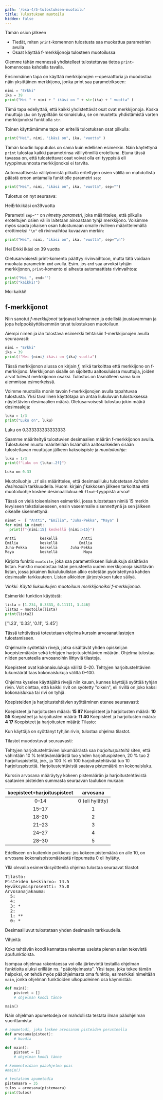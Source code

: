 ```yaml
---
path: '/osa-4/5-tulostuksen-muotoilu'
title: Tulostuksen muotoilu
hidden: false
---
```


<text-box variant='learningObjectives' name='Oppimistavoitteet'>

Tämän osion jälkeen

- Tiedät, miten `print`-komennon tulostusta saa muokattua parametrien avulla
- Osaat käyttää f-merkkijonoja tulosteen muotoilussa

</text-box>

Olemme tähän mennessä yhdistelleet tulostettavaa tietoa `print`-komennossa kahdella tavalla.

Ensimmäinen tapa on käyttää merkkijonojen `+`-operaattoria ja muodostaa näin yksittäinen merkkijono, jonka print saa parametrikseen:

```python
nimi = "Erkki"
ika = 39
print("Hei " + nimi + " ikäsi on " + str(ika) + " vuotta" )
```

Tämä tapa edellyttää, että kaikki yhdistettävät osat ovat merkkijonoja. Koska muuttuja `ika` on tyypiltään kokonaisluku, se on muutettu yhdistämistä varten merkkijonoksi funktiolla `str`.

Toinen käyttämämme tapa on eritellä tulostuksen osat pilkulla:

```python
print("Hei", nimi, "ikäsi on", ika, "vuotta" )
```

Tämän koodin lopputulos on sama kuin edellisen esimerkin. Näin käytettynä `print` tulostaa kaikki parametrinsa välilyönnillä eroteltuna. Etuna tässä tavassa on, että tulostettavat osat voivat olla eri tyyppisiä eli tyyppimuunnosta merkkijonoksi ei tarvita.

Automaattisesta välilyönnistä pilkulla eriteltyjen osien välillä on mahdollista päästä eroon antamalla funktiolle parametri `sep`:

```python
print("Hei", nimi, "ikäsi on", ika, "vuotta", sep="")
```

Tulostus on nyt seuraava:

<sample-output>

HeiErkkiikäsi on39vuotta

</sample-output>


Parametri `sep=""` on _nimetty parametri_, joka määrittelee, että pilkulla eroteltujen osien väliin laitetaan ainoastaan tyhjä merkkijono. Voisimme myös saada jokaisen osan tulostumaan omalle rivilleen määrittelemällä erottimeksi `"\n"` eli rivinvaihtoa kuvaavan merkin:

```python
print("Hei", nimi, "ikäsi on", ika, "vuotta", sep="\n")
```

<sample-output>

Hei
Erkki
ikäsi on
39
vuotta

</sample-output>

Oletusarvoisesti print-komento päättyy rivinvaihtoon, mutta tätä voidaan muokata parametrin `end` avulla. Esim. jos `end` saa arvoksi tyhjän merkkijonon, `print`-komento ei aiheuta automaattista rivinvaihtoa:

```python
print("Moi ", end="")
print("kaikki!")
```

<sample-output>

Moi kaikki!

</sample-output>

## f-merkkijonot

Niin sanotut _f-merkkijonot_ tarjoavat kolmannen ja edellisiä joustavamman ja jopa helppokäyttöisemmän tavat tulostuksen muotoiluun.

Aiempi nimen ja iän tulostava esimerkki tehtäisiin f-merkkijonojen avulla seuraavasti:

```python
nimi = "Erkki"
ika = 39
print(f"Hei {nimi} ikäsi on {ika} vuotta")
```

Tässä merkkijonon alussa on kirjain _f_, mikä tarkoittaa että merkkijono on f-merkkijono. Merkkijonon sisälle on sijoitettu aaltosuluissa muuttujia, joiden arvot tulevat merkkijonon osaksi. Tulostus on täsmälleen sama kuin aiemmissa esimerkeissä.

Voimme muotoilla monin tavoin f-merkkijonojen avulla tapahtuvaa tulostusta. Yksi tavallinen käyttötapa on antaa liukuluvun tulostuksessa näytettävien desimaalien määrä. Oletusarvoisesti tulostuu jokin määrä desimaaleja:

```python
luku = 1/3
print("Luku on", luku)
```

<sample-output>

Luku on 0.333333333333333

</sample-output>

Saamme määriteltyä tulostuvien desimaalien määrän f-merkkijonon avulla. Tulostuksen muoto määritellään lisäämällä aaltosulkeiden sisään tulostettavan muuttujan jälkeen kaksoispiste ja _muotoiluohje_:

```python
luku = 1/3
print(f"Luku on {luku:.2f}")
```

```python
Luku on 0.33
```

Muotoiluohje `.2f` siis määrittelee, että desimaaliluku tulostetaan _kahden desimaalin_ tarkkuudella. Huom: kirjain _f_ kakkosen jälkeen tarkoittaa että muotoiluohje koskee desimaalilukua eli `float`-tyyppistä arvoa!

Tässä on vielä toisenlainen esimerkki, jossa tulostetaan nimiä 15 merkin levyiseen tekstialueeseen, ensin vasemmalle sisennettynä ja sen jälkeen oikealle sisennettynä:

```python
nimet =  [ "Antti", "Emilia", "Juha-Pekka", "Maya" ]
for nimi in nimet:
  print(f"{nimi:15} keskellä {nimi:>15}")
```

```python
Antti           keskellä           Antti
Emilia          keskellä          Emilia
Juha-Pekka      keskellä      Juha-Pekka
Maya            keskellä            Maya
```

<programming-exercise name=' Lukulistasta merkkijonolistaksi' tmcname='osa04-20_lukulistasta_merkkijonolistaksi'>

Kirjoita funktio `muotoile`, joka saa parametrikseen liukulukuja sisältävän listan. Funktio muodostaa listan perusteella uuden merkkijonoja sisältävän listan, jossa jokainen liukulukulistan alkio esitetään pyöristettynä kahden desimaalin tarkkuuteen. Listan alkioiden järjestyksen tulee säilyä.

_Vinkki: Käytä liukulukujen muotoiluun merkkijonoiksi f-merkkijonoa._

Esimerkki funktion käytöstä:

```python
lista = [1.234, 0.3333, 0.11111, 3.446]
lista2 = muotoile(lista)
print(lista2)
```

<sample-output>

['1.23', '0.33', '0.11', '3.45']

</sample-output>

</programming-exercise>

<programming-exercise name='Arvosanatilasto' tmcname='osa04-21_arvosanatilasto'>

Tässä tehtävässä toteutetaan ohjelma kurssin arvosanatilastojen tulostamiseen.

Ohjelmalle syötetään rivejä, jotka sisältävät yhden opiskelijan koepistemäärän sekä tehtyjen harjoitustehtävien määrän. Ohjelma tulostaa niiden perusteella arvosanoihin liittyviä tilastoja.

Koepisteet ovat kokonaisulukuja väliltä 0–20. Tehtyjen harjoitustehtävien lukumäärät taas kokonaislukuja väliltä 0–100.

Ohjelma kyselee käyttäjältä rivejä niin kauan, kunnes käyttäjä syöttää tyhjän rivin. Voit olettaa, että kaikki rivit on syötetty "oikein", eli rivillä on joko kaksi kokonaislukua tai rivi on tyhjä.

Koepisteiden ja harjoitustehtävien syöttäminen etenee seuraavasti:

<sample-output>

Koepisteet ja harjoitusten määrä: **15 87**
Koepisteet ja harjoitusten määrä: **10 55**
Koepisteet ja harjoitusten määrä: **11 40**
Koepisteet ja harjoitusten määrä: **4 17**
Koepisteet ja harjoitusten määrä:
Tilasto:

</sample-output>

Kun käyttäjä on syöttänyt tyhjän rivin, tulostaa ohjelma tilastot.

Tilastot muodostuvat seuraavasti:

Tehtyjen harjoitustehtävien lukumäärästä saa _harjoituspisteitä_ siten, että vähintään 10 % tehtävämäärästä tuo yhden harjoituspisteen, 20 % tuo 2 harjoituspistettä, jne., ja 100 % eli 100 harjoitustehtävää tuo 10 harjoituspistettä. Harjoitustehtävistä saatava pistemäärä on kokonaisluku.

Kurssin arvosana määräytyy kokeen pistemäärän ja harjoitustehtävistä saatavien pisteiden summasta seuraavan taulukon mukaan:

koepisteet+harjoituspisteet   | arvosana
:--:|:----:
0–14 | 0 (eli hylätty)
15–17 | 1
18–20 | 2
21–23 | 3
24–27 | 4
28–30 | 5

Edelliseen on kuitenkin poikkeus: jos kokeen pistemäärä on alle 10, on arvosana kokonaispistemäärästä riippumatta 0 eli hylätty.

Yllä olevalla esimerkkisyötteellä ohjelma tulostaa seuraavat tilastot:

<sample-output>

<pre>
Tilasto:
Pisteiden keskiarvo: 14.5
Hyväksymisprosentti: 75.0
Arvosanajakauma:
  5:
  4:
  3: *
  2:
  1: **
  0: *
</pre>

</sample-output>

Desimaaliluvut tulostetaan yhden desimaalin tarkkuudella.

Vihjeitä:

Koko tehtävän koodi kannattaa rakentaa useista pienen asian tekevistä apufunktioista.

Isompaa ohjelmaa rakentaessa voi olla järkevintä testailla ohjelman funktioita aluksi erillään ns. "pääohjelmasta". Yksi tapa, joka tekee tämän helpoksi, on tehdä myös pääohjelmasta oma funktio, esimerkiksi nimeltään `main`, jonka ohjelman funktioiden ulkopuoleinen osa käynnistää:

```python
def main():
    pisteet = []
    # ohjelman koodi tänne

main()
```

Näin ohjelman apumetodeja on mahdollista testata ilman pääohjelman suorittamista:

```python
# apumetodi, joka laskee arvosanan pisteiden perusteella
def arvosana(pisteet):
    # koodia

def main():
    pisteet = []
    # ohjelman koodi tänne

# kommentoidaan pääohjelma pois
#main()

# testataan apumetodia
pistemaara = 35
tulos = arvosana(pistemaara)
print(tulos)
```

</programming-exercise>

<quiz id="dc0340d8-b01a-51c3-b9c1-a42a12fb8639"></quiz>
